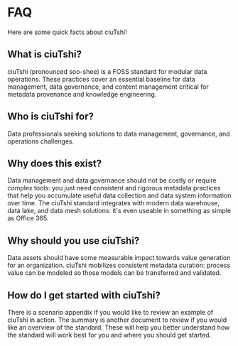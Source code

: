 # FAQ

Here are some quick facts about ciuTshi!

## What is ciuTshi?

ciuTshi (pronounced soo-shee) is a FOSS standard for modular data operations. These practices cover an essential baseline for data management, data governance, and content management critical for metadata provenance and knowledge engineering.

## Who is ciuTshi for?

Data professionals seeking solutions to data management, governance, and operations challenges.

## Why does this exist?

Data management and data governance should not be costly or require complex tools: you just need consistent and rigorous metadata practices that help you accumulate useful data collection and data system information over time. The ciuTshi standard integrates with modern data warehouse, data lake, and data mesh solutions: it's even useable in something as simple as Office 365.

## Why should you use ciuTshi?

Data assets should have some measurable impact towards value generation for an organization. ciuTshi mobilizes consistent metadata curation: process value can be modeled so those models can be transferred and validated.

## How do I get started with ciuTshi?

There is a scenario appendix if you would like to review an example of ciuTshi in action. The summary is another document to review if you would like an overview of the standard. These will help you better understand how the standard will work best for you and where you should get started.
